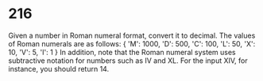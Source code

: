 [_metadata_:number]:-      "216"
[_metadata_:difficulty]:-  "Medium"
[_metadata_:asker]:-       "Facebook"
[_metadata_:tags]:-        "string decode"

# 216

Given a number in Roman numeral format, convert it to decimal.
The values of Roman numerals are as follows:
{
    'M': 1000,
    'D': 500,
    'C': 100,
    'L': 50,
    'X': 10,
    'V': 5,
    'I': 1
}
In addition, note that the Roman numeral system uses subtractive notation for numbers such as IV and XL.
For the input XIV, for instance, you should return 14.
